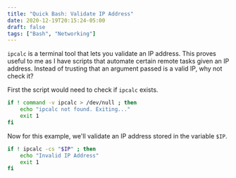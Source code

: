 ```yaml
---
title: "Quick Bash: Validate IP Address"
date: 2020-12-19T20:15:24-05:00
draft: false
tags: ["Bash", "Networking"]
---
```


`ipcalc` is a terminal tool that lets you validate an IP address. This proves useful to me as I have scripts that automate certain remote tasks given an IP address. Instead of trusting that an argument passed is a valid IP, why not check it?

First the script would need to check if `ipcalc` exists.

```bash
if ! command -v ipcalc > /dev/null ; then
    echo "ipcalc not found. Exiting..."
    exit 1
fi
```

Now for this example, we'll validate an IP address stored in the variable `$IP`.

```bash
if ! ipcalc -cs "$IP" ; then
    echo "Invalid IP Address"
    exit 1
fi
```

